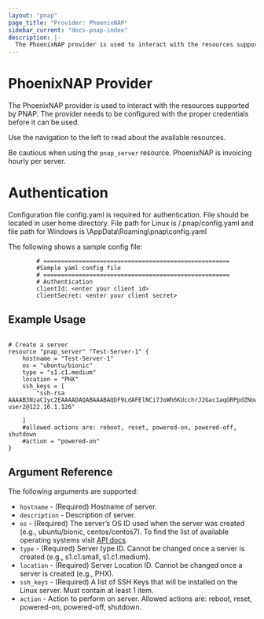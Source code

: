 ```yaml
---
layout: "pnap"
page_title: "Provider: PhoenixNAP"
sidebar_current: "docs-pnap-index"
description: |-
  The PhoenixNAP provider is used to interact with the resources supported by PNAP. The provider needs to be configured with the proper credentials before it can be used.
---
```


# PhoenixNAP Provider

The PhoenixNAP provider is used to interact with the resources supported by PNAP.
The provider needs to be configured with the proper credentials before it can be used.

Use the navigation to the left to read about the available resources.

Be cautious when using the `pnap_server` resource. PhoenixNAP is invoicing hourly per server.

# Authentication

Configuration file config.yaml is required for authentication. File should be located in user home directory. File path for Linux is /.pnap/config.yaml and file path for Windows is \AppData\Roaming\pnap\config.yaml

The following shows a sample config file:

			# ===================================================== 
			#Sample yaml config file 
			# =====================================================
			# Authentication
			clientId: <enter your client id>
			clientSecret: <enter your client secret>


## Example Usage

```hcl

# Create a server
resource "pnap_server" "Test-Server-1" {
    hostname = "Test-Server-1"
    os = "ubuntu/bionic"
    type = "s1.c1.medium"
    location = "PHX"
    ssh_keys = [
        "ssh-rsa AAAAB3NzaC1yc2EAAAADAQABAAABAQDF9LdAFElNCi7JoWh6KUcchrJ2Gac1aqGRPpdZNowObpRtmiRCecAMb7bUgNAaNfcmwiQi7tos9TlnFgprIcfMWb8MSs3ABYHmBgqEEt3RWYf0fAc9CsIpJdMCUG28TPGTlRXCEUVNKgLMdcseAlJoGp1CgbHWIN65fB3he3kAZcfpPn5mapV0tsl2p+ZyuAGRYdn5dJv2RZDHUZBkOeUobwsij+weHCKAFmKQKtCP7ybgVHaQjAPrj8MGnk1jBbjDt5ws+Be+9JNjQJee9zCKbAOsIo3i+GcUIkrw5jxPU/RTGlWBcemPaKHdciSzGcjWboapzIy49qypQhZe1U75 user2@122.16.1.126"
    
    ]
    #allowed actions are: reboot, reset, powered-on, powered-off, shutdown
    #action = "powered-on"
}
```

## Argument Reference

The following arguments are supported:

* `hostname` - (Required) Hostname of server.
* `description` - Description of server.
* `os` - (Required) The server’s OS ID used when the server was created (e.g., ubuntu/bionic, centos/centos7). To find the list of available operating systems visit [API docs](https://developers.phoenixnap.com/docs/bmc/1).
* `type` - (Required) Server type ID. Cannot be changed once a server is created (e.g., s1.c1.small, s1.c1.medium). 
* `location` - (Required) Server Location ID. Cannot be changed once a server is created (e.g., PHX).
* `ssh_keys` - (Required) A list of SSH Keys that will be installed on the Linux server. Must contain at least 1 item.
* `action` - Action to perform on server. Allowed actions are: reboot, reset, powered-on, powered-off, shutdown.
